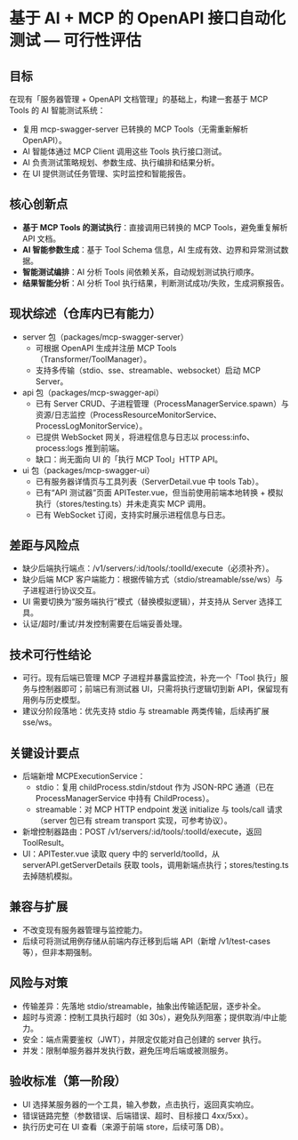 # 基于 AI + MCP 的 OpenAPI 接口自动化测试 — 可行性评估

## 目标
在现有「服务器管理 + OpenAPI 文档管理」的基础上，构建一套基于 MCP Tools 的 AI 智能测试系统：
- 复用 mcp-swagger-server 已转换的 MCP Tools（无需重新解析 OpenAPI）。
- AI 智能体通过 MCP Client 调用这些 Tools 执行接口测试。
- AI 负责测试策略规划、参数生成、执行编排和结果分析。
- 在 UI 提供测试任务管理、实时监控和智能报告。

## 核心创新点
- **基于 MCP Tools 的测试执行**：直接调用已转换的 MCP Tools，避免重复解析 API 文档。
- **AI 智能参数生成**：基于 Tool Schema 信息，AI 生成有效、边界和异常测试数据。
- **智能测试编排**：AI 分析 Tools 间依赖关系，自动规划测试执行顺序。
- **结果智能分析**：AI 分析 Tool 执行结果，判断测试成功/失败，生成洞察报告。

## 现状综述（仓库内已有能力）
- server 包（packages/mcp-swagger-server）
  - 可根据 OpenAPI 生成并注册 MCP Tools（Transformer/ToolManager）。
  - 支持多传输（stdio、sse、streamable、websocket）启动 MCP Server。
- api 包（packages/mcp-swagger-api）
  - 已有 Server CRUD、子进程管理（ProcessManagerService.spawn）与资源/日志监控（ProcessResourceMonitorService、ProcessLogMonitorService）。
  - 已提供 WebSocket 网关，将进程信息与日志以 process:info、process:logs 推到前端。
  - 缺口：尚无面向 UI 的「执行 MCP Tool」HTTP API。
- ui 包（packages/mcp-swagger-ui）
  - 已有服务器详情页与工具列表（ServerDetail.vue 中 tools Tab）。
  - 已有“API 测试器”页面 APITester.vue，但当前使用前端本地转换 + 模拟执行（stores/testing.ts）并未走真实 MCP 调用。
  - 已有 WebSocket 订阅，支持实时展示进程信息与日志。

## 差距与风险点
- 缺少后端执行端点：/v1/servers/:id/tools/:toolId/execute（必须补齐）。
- 缺少后端 MCP 客户端能力：根据传输方式（stdio/streamable/sse/ws）与子进程进行协议交互。
- UI 需要切换为“服务端执行”模式（替换模拟逻辑），并支持从 Server 选择工具。
- 认证/超时/重试/并发控制需要在后端妥善处理。

## 技术可行性结论
- 可行。现有后端已管理 MCP 子进程并暴露监控流，补充一个「Tool 执行」服务与控制器即可；前端已有测试器 UI，只需将执行逻辑切到新 API，保留现有用例与历史模型。
- 建议分阶段落地：优先支持 stdio 与 streamable 两类传输，后续再扩展 sse/ws。

## 关键设计要点
- 后端新增 MCPExecutionService：
  - stdio：复用 childProcess.stdin/stdout 作为 JSON-RPC 通道（已在 ProcessManagerService 中持有 ChildProcess）。
  - streamable：对 MCP HTTP endpoint 发送 initialize 与 tools/call 请求（server 包已有 stream transport 实现，可参考协议）。
- 新增控制器路由：POST /v1/servers/:id/tools/:toolId/execute，返回 ToolResult。
- UI：APITester.vue 读取 query 中的 serverId/toolId，从 serverAPI.getServerDetails 获取 tools，调用新端点执行；stores/testing.ts 去掉随机模拟。

## 兼容与扩展
- 不改变现有服务器管理与监控能力。
- 后续可将测试用例存储从前端内存迁移到后端 API（新增 /v1/test-cases 等），但非本期强制。

## 风险与对策
- 传输差异：先落地 stdio/streamable，抽象出传输适配层，逐步补全。
- 超时与资源：控制工具执行超时（如 30s），避免队列阻塞；提供取消/中止能力。
- 安全：端点需要鉴权（JWT），并限定仅能对自己创建的 server 执行。
- 并发：限制单服务器并发执行数，避免压垮后端或被测服务。

## 验收标准（第一阶段）
- UI 选择某服务器的一个工具，输入参数，点击执行，返回真实响应。
- 错误链路完整（参数错误、后端错误、超时、目标接口 4xx/5xx）。
- 执行历史可在 UI 查看（来源于前端 store，后续可落 DB）。
